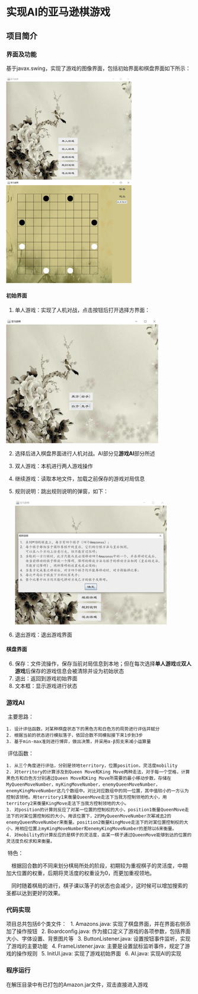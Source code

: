 # 实现AI的亚马逊棋游戏
## 项目简介
### 界面及功能
基于javax.swing，实现了游戏的图像界面，包括初始界面和棋盘界面如下所示：

<img src="https://github.com/SherloqueChang/Game-of-Amazon/blob/master/pic/d8521c911efc65e8ca3d5d13b079447.png" style="zoom: 33%;" />

<img src="https://github.com/SherloqueChang/Game-of-Amazon/blob/master/pic/947c5765f051d43b9760d45ff0fe20c.png" style="zoom:33%;" />

#### 初始界面

1. 单人游戏：实现了人机对战，点击按钮后打开选择方界面：

  <img src="https://github.com/SherloqueChang/Game-of-Amazon/blob/master/pic/240c5ff9f8efbb01f85f5f31b5ab168.png" style="zoom:40%;" />

2. 选择后进入棋盘界面进行人机对战。AI部分见**游戏AI**部分所述

3. 双人游戏：本机进行两人游戏操作

4. 继续游戏：读取本地文件，加载之前保存的游戏对局信息

5. 规则说明：跳出规则说明的弹窗，如下：

   <img src="https://github.com/SherloqueChang/Game-of-Amazon/blob/master/pic/a72b5c332910e7061e84ef0852f5cb4.png" style="zoom:40%;" />

6. 退出游戏：退出游戏界面

  #### 棋盘界面
6. 保存：文件流操作，保存当前对局信息到本地；但在每次选择**单人游戏**或**双人游戏**后保存的游戏信息会被清除并设为初始状态
7. 退出：返回到游戏初始界面
8. 文本框：显示游戏进行状态

### 游戏AI

​	主要思路：

	1. 设计评估函数，对某种棋盘状态下的黑色方和白色方的局势进行评估并赋分
 	2. 根据当前的状态进行模拟落子，依回合数不同模拟接下来1步到3步
 	3. 基于min-max准则进行博弈，做出决策，并采用α-β剪支来减小运算量

​	评估函数：

    1. 从三个角度进行评估，分别是领地territory，位置position，灵活度mobility
 	2. 对territory的计算涉及到Queen Move和King Move两种走法，对于每一个空格，计算黑色方和白色方分别通过Queen Move和King Move所需要的最小移动步数，存储在MyQueenMoveNumber，myKingMoveNumber，enemyQueenMoveNumber，enemyKingMoveNumber这几个数组中。对比对应数组中的同一位置，其中值较小的一方认为控制该领地。用territory1来衡量QueenMove走法下当我方控制领地的大小，用territory2来衡量KingMove走法下当我方控制领地的大小。
 	3. 对position的计算则反应了对某一位置的控制权的大小，position1衡量QueenMove走法下的对某位置控制权的大小，用该位置下，2的MyQueenMoveNumber次幂减去2的enemyQueenMoveNumber来衡量。position2衡量KingMove走法下的对某位置控制权的大小，用相应位置上myKingMoveNumber和enemyKingMoveNumber的差除以6来衡量。
 	4. 对mobility的计算反应的是棋子的灵活度，由某一棋子通过QueenMove能够到达的位置的灵活度负权求和来衡量。

​    特色：

&emsp;根据回合数的不同来划分棋局所处的阶段，初期较为重视棋子的灵活度，中期	加大位置的权重，后期将灵活度的权重设为0，而更加重视领地。

&emsp;同时随着棋局的进行，棋子课以落子的状态也会减少，这时候可以增加搜索的	圣都以达到更好的效果。



### 代码实现
项目总共包括6个类文件：
&ensp;1. Amazons.java: 实现了棋盘界面，并在界面右侧添加了操作按钮
&ensp;2. Boardconfig.java: 作为接口定义了游戏的各项参数，包括界面大小、字体设置、背景图片等
&ensp;3. ButtonListener.java: 设置按钮事件监听，实现了游戏的主要功能
&ensp;4. FrameListener.java: 主要是设置鼠标监听事件，规定了游戏的操作规则
&ensp;5. InitUI.java: 实现了游戏初始界面
&ensp;6. AI.java: 实现AI的实现

### 程序运行
在解压目录中有已打包的Amazon.jar文件，双击直接进入游戏
